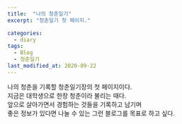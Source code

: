 ```yaml
---
title:  "나의 청춘일기"
excerpt: "청춘일기 첫 페이지."

categories:
  - diary
tags:
  - Blog
  - 청춘일기
last_modified_at: 2020-09-22
---
```


나의 청춘을 기록할 청춘일기장의 첫 페이지이다.   
지금은 대학생으로 한창 청춘이라 불리는 때다.   
앞으로 살아가면서 경험하는 것들을 기록하고 남기며   
좋은 정보가 있다면 나눌 수 있는 그런 블로그를 목표로 하고 싶다.